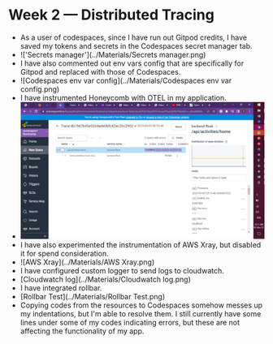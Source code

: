 # Week 2 — Distributed Tracing
- As a user of codespaces, since I have run out Gitpod credits, I have saved my tokens and secrets in the Codespaces secret manager tab.
- !['Secrets manager'](../Materials/Secrets manager.png)
- I have also commented out env vars config that are specifically for Gitpod and replaced with those of Codespaces.
- ![Codespaces env var config](../Materials/Codespaces env var config.png)
- I have instrumented Honeycomb with OTEL in my application.
- ![Honeycomb](../Materials/Honeycomb.png)
- I have also experimented the instrumentation of AWS Xray, but disabled it for spend consideration.
- ![AWS Xray](../Materials/AWS Xray.png)
- I have configured custom logger to send logs to cloudwatch.
- [Cloudwatch log](../Materials/Cloudwatch log.png)
- I have integrated rollbar.
- [Rollbar Test](../Materials/Rollbar Test.png)
- Copying codes from the resources to Codespaces somehow messes up my indentations, but I'm able to resolve them. I still currently have some lines under some of my codes indicating errors, but these are not affecting the functionality of my app.

